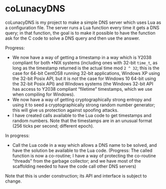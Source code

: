 # coLunacyDNS

coLunacyDNS is my project to make a simple DNS server which uses
Lua as a configuration file.  The server runs a Lua function every
time it gets a DNS query; in that function, the goal is to make
it possible to have the function ask for the C code to solve
a DNS query and then use the answer.

Progress:

* We now have a way of getting a timestamp in a way which is Y2038 
  compliant for both *NIX systems (including ones with 32-bit `time_t`,
  as long as the timestamp returned is the actual time mod `2 ^ 32`;
  this is the case for 64-bit CentOS8 running 32-bit applications,
  Windows XP using the 32-bit Posix API, but it is *not* the case for
  Windows 10 64-bit using the 32-bit Posix API) and Windows systems
  (the Windows 32-bit API has access to Y2038 compliant “filetime” 
  timestamps, which we use when compiling for Windows).
* We now have a way of getting cryptographically strong entropy and
  using it to seed a cryptographically strong random number generator;
  this will give us protection against spoofing attacks.
* I have created calls available to the Lua code to get timestamps and
  random numbers.  Note that the timestamps are in an unusual format
  (256 ticks per second; different epoch).

In progress:

* Call the Lua code in a way which allows a DNS name to be solved, and
  have the solution be available to the Lua code. (Progress: The
  called function is now a co-routine; I have a way of protecting the
  co-routine "threads" from the garbage collector; and we have most of 
  the scaffolding needed to have the code call other DNS servers)

Note that this is under construction; its API and interface is subject to
change.
